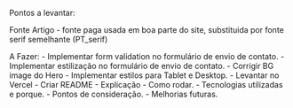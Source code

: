 Pontos a levantar:

Fonte Artigo - fonte paga usada em boa parte do site, substituida por fonte serif semelhante (PT_serif)

A Fazer:
    - Implementar form validation no formulário de envio de contato.
    - Implementar estilização no formulário de envio de contato.
    - Corrigir BG image do Hero
    - Implementar estilos para Tablet e Desktop.
    - Levantar no Vercel
    - Criar README
            - Explicação
            - Como rodar.
            - Tecnologias utilizadas e porque.
            - Pontos de consideração.
            - Melhorias futuras.
